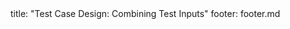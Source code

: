 <frontmatter>
title: "Test Case Design: Combining Test Inputs"
footer: footer.md
</frontmatter>

<include src="navbar.md" boilerplate />

<include src="container-inPage-asFlat.md" boilerplate />